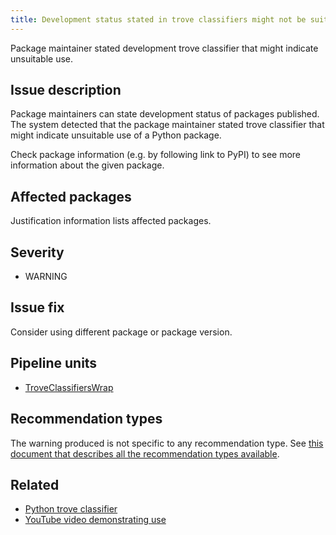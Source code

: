```yaml
---
title: Development status stated in trove classifiers might not be suitable to be used given the recommendation type used
---
```


Package maintainer stated development trove classifier that might indicate
unsuitable use.

## Issue description

Package maintainers can state development status of packages published. The
system detected that the package maintainer stated trove classifier that might
indicate unsuitable use of a Python package.

Check package information (e.g. by following link to PyPI) to see more
information about the given package.

## Affected packages

Justification information lists affected packages.

## Severity

 * WARNING

## Issue fix

Consider using different package or package version.

## Pipeline units

 * [TroveClassifiersWrap](https://thoth-station.ninja/docs/developers/adviser/thoth.adviser.wraps.html#thoth.adviser.wraps.TroveClassifiersWrap)

## Recommendation types

The warning produced is not specific to any recommendation type. See [this
document that describes all the recommendation types
available](http://thoth-station.ninja/recommendation-types).

## Related

 * [Python trove classifier][1]
 * [YouTube video demonstrating use][2]

[1]: https://pypi.org/classifiers/
[2]: https://www.youtube.com/watch?v=R_oYDppz0S4
